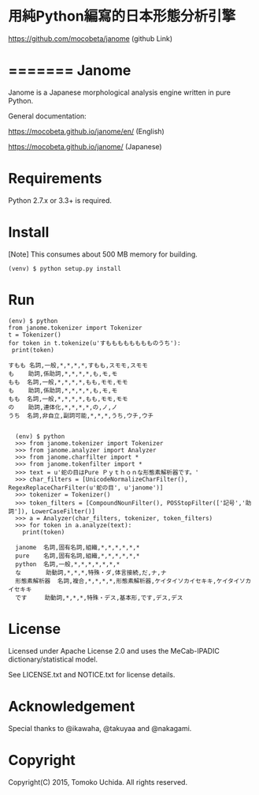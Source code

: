 # 用純Python編寫的日本形態分析引擎 

https://github.com/mocobeta/janome  (github Link)

=======
Janome
=======



Janome is a Japanese morphological analysis engine written in pure Python.

General documentation:

https://mocobeta.github.io/janome/en/ (English)

https://mocobeta.github.io/janome/ (Japanese)

Requirements
=============

Python 2.7.x or 3.3+ is required.

Install
========

[Note] This consumes about 500 MB memory for building.



  ```(venv) $ python setup.py install```

Run
====



```  
(env) $ python
from janome.tokenizer import Tokenizer
t = Tokenizer()
for token in t.tokenize(u'すもももももももものうち'):
 print(token)
 ```

  ```
  すもも 名詞,一般,*,*,*,*,すもも,スモモ,スモモ
  も    助詞,係助詞,*,*,*,*,も,モ,モ
  もも  名詞,一般,*,*,*,*,もも,モモ,モモ
  も    助詞,係助詞,*,*,*,*,も,モ,モ
  もも  名詞,一般,*,*,*,*,もも,モモ,モモ
  の    助詞,連体化,*,*,*,*,の,ノ,ノ
  うち  名詞,非自立,副詞可能,*,*,*,うち,ウチ,ウチ
```

```

  (env) $ python
  >>> from janome.tokenizer import Tokenizer
  >>> from janome.analyzer import Analyzer
  >>> from janome.charfilter import *
  >>> from janome.tokenfilter import *
  >>> text = u'蛇の目はPure Ｐｙｔｈｏｎな形態素解析器です。'
  >>> char_filters = [UnicodeNormalizeCharFilter(), RegexReplaceCharFilter(u'蛇の目', u'janome')]
  >>> tokenizer = Tokenizer()
  >>> token_filters = [CompoundNounFilter(), POSStopFilter(['記号','助詞']), LowerCaseFilter()]
  >>> a = Analyzer(char_filters, tokenizer, token_filters)
  >>> for token in a.analyze(text):
    print(token)
  ```
```  
  janome  名詞,固有名詞,組織,*,*,*,*,*,*
  pure    名詞,固有名詞,組織,*,*,*,*,*,*
  python  名詞,一般,*,*,*,*,*,*,*
  な       助動詞,*,*,*,特殊・ダ,体言接続,だ,ナ,ナ
  形態素解析器  名詞,複合,*,*,*,*,形態素解析器,ケイタイソカイセキキ,ケイタイソカイセキキ
  です     助動詞,*,*,*,特殊・デス,基本形,です,デス,デス
```

License
========

Licensed under Apache License 2.0 and uses the MeCab-IPADIC dictionary/statistical model.

See LICENSE.txt and NOTICE.txt for license details.

Acknowledgement
================

Special thanks to @ikawaha, @takuyaa and @nakagami.

Copyright
==========

Copyright(C) 2015, Tomoko Uchida. All rights reserved.